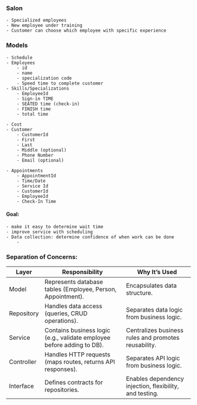 
### Salon
	- Specialized employees
	- New employee under training
	- Customer can choose which employee with specific experience

### Models
	- Schedule
	- Employees
		- id
		- name
		- specialization code
		- Speed time to complete customer
	- Skills/Specializations
		- EmployeeId
		- Sign-in TIME
		- SEATED time (check-in)
		- FINISH time
		- total time
	
	- Cost
	- Customer
		- CustomerId
		- First
		- Last
		- Middle (optional)
		- Phone Number
		- Email (optional)

	- Appointments
		- AppointmentId
		- Time/Date
		- Service Id
		- CustomerId
		- EmployeeId
		- Check-In Time
		

#### Goal:
	- make it easy to determine wait time 
	- improve service with scheduling
	- Data collection: determine confidence of when work can be done
		- 

### Separation of Concerns:

| Layer	| Responsibility | Why It’s Used |
| ------| -------------- | ------------- |
| Model | Represents database tables (Employee, Person, Appointment).	| Encapsulates data structure.
| Repository | Handles data access (queries, CRUD operations). | Separates data logic from business logic.
| Service|Contains business logic (e.g., validate employee before adding to DB).|Centralizes business rules and promotes reusability.
| Controller|Handles HTTP requests (maps routes, returns API responses).|Separates API logic from business logic.
| Interface | Defines contracts for repositories. |	Enables dependency injection, flexibility, and testing.